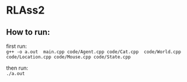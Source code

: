 # RLAss2

## How to run:
first run: \
``g++ -o a.out  main.cpp code/Agent.cpp code/Cat.cpp  code/World.cpp code/Location.cpp code/Mouse.cpp code/State.cpp``

then run:\
``./a.out``
